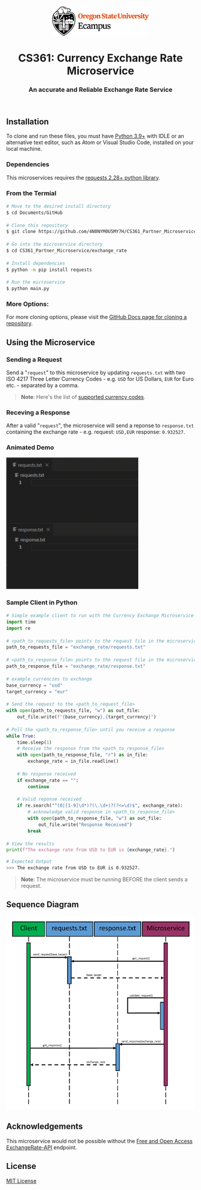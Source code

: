 <div align="center">

![](.github/osuEcampus.png)
# CS361: Currency Exchange Rate Microservice
### An accurate and Reliable Exchange Rate Service 

</div>
<br>

## Installation
To clone and run these files, you must have [Python 3.9+](https://www.python.org/downloads/release/python-390/) with IDLE or an alternative text editor, such as Atom or Visual Studio Code, installed on your local machine.

### Dependencies
This microservices requires the [requests 2.28+ python library](https://pypi.org/project/requests/).

### From the Termial
```bash
# Move to the desired install directory
$ cd Documents/GitHub

# Clone this repository
$ git clone https://github.com/4N0NYM0U5MY7H/CS361_Partner_Microservice

# Go into the microservice directory
$ cd CS361_Partner_Microservice/exchange_rate

# Install dependencies
$ python -m pip install requests

# Run the microservice
$ python main.py
```

### More Options:
For more cloning options, please visit the [GitHub Docs page for cloning a repository](https://docs.github.com/en/repositories/creating-and-managing-repositories/cloning-a-repository).

## Using the Microservice
### Sending a Request
Send a "`request`" to this microservice by updating `requests.txt` with two ISO 4217 Three Letter Currency Codes - e.g. `USD` for US Dollars, `EUR` for Euro etc. - separated by a comma.

> **Note**: Here's the list of [supported currency codes](https://www.exchangerate-api.com/docs/supported-currencies).

### Receving a Response
After a valid "`request`", the microservice will send a reponse to `response.txt` containing the exchange rate - e.g. request: `USD,EUR` response: `0.932527`.

### Animated Demo
<img src=".github/request-response.gif" height="350px">

### Sample Client in Python
```Python
# Simple example client to run with the Currency Exchange Microservice
import time
import re

# <path_to_requests_file> points to the request file in the microservice directory
path_to_requests_file = "exchange_rate/requests.txt"

# <path_to_response_file> points to the request file in the microservice directory
path_to_response_file = "exchange_rate/response.txt"

# example currencies to exchange
base_currency = "usd"
target_currency = "eur"

# Send the request to the <path_to_request_file>
with open(path_to_requests_file, "w") as out_file:
    out_file.write(f"{base_currency},{target_currency}")

# Poll the <path_to_response_file> until you receive a response
while True:
    time.sleep(1)
    # Receive the response from the <path_to_response_file>
    with open(path_to_response_file, "r") as in_file:
        exchange_rate = in_file.readline()

    # No response received
    if exchange_rate == "":
        continue

    # Valid reponse received
    if re.search("^(0|[1-9]\d*)?(\.\d+)?(?<=\d)$", exchange_rate):
        # acknowledge valid response in <path_to_response_file>
        with open(path_to_response_file, "w") as out_file:
            out_file.write("Response Received")
        break

# View the results
print(f"The exchange rate from USD to EUR is {exchange_rate}.")
```
```bash
# Expected Output
>>> The exchange rate from USD to EUR is 0.932527.
```

> **Note**: The microservice must be running BEFORE the client sends a request.

## Sequence Diagram
<img src=".github/sequence-diagram.png" width="700px">

## Acknowledgements
This microservice would not be possible without the [Free and Open Access ExchangeRate-API](https://www.exchangerate-api.com/docs/free) endpoint.

## License
[MIT License](license)
